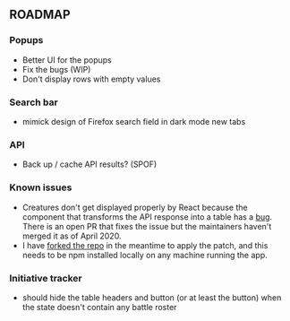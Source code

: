 ## ROADMAP

### Popups

- Better UI for the popups
- Fix the bugs (WIP)
- Don't display rows with empty values

### Search bar

- mimick design of Firefox search field in dark mode new tabs

### API

- Back up / cache API results? (SPOF)

### Known issues

- Creatures don't get displayed properly by React because the component that transforms the API response into a table has a [bug](https://github.com/thehyve/react-json-to-table/pull/11#pullrequestreview-401831293). There is an open PR that fixes the issue but the maintainers haven't merged it as of April 2020.
- I have [forked the repo](https://github.com/taichoup/react-json-to-table) in the meantime to apply the patch, and this needs to be npm installed locally on any machine running the app.

### Initiative tracker

- should hide the table headers and button (or at least the button) when the state doesn't contain any battle roster
